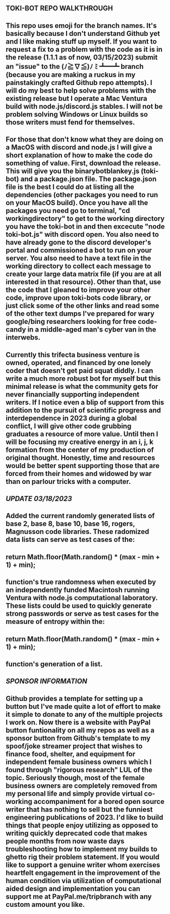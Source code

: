 TOKI-BOT REPO WALKTHROUGH
-------------------------
This repo uses emoji for the branch names. It's basically because I don't understand Github yet and I like making stuff
up myself. If you want to request a fix to a problem with the code as it is in the release (1.1.1 as of now, 03/15/2023)
submit an "issue" to the (ﾉ≧∇≦)ﾉ ﾐ ┻━┻ branch (because you are making a ruckus in my painstakingly crafted Github repo attempts).
I will do my best to help solve problems with the existing release but I operate a Mac Ventura build with node.js/discord.js stables.
I will not be problem solving Windows or Linux builds so those writers must fend for themselves.
-------------------------
For those that don't know what they are doing on a MacOS with discord and node.js I will give a short explanation of how to make the
code do something of value. First, download the release. This will give you the binarybotblankey.js (toki-bot) and a package.json file.
The package.json file is the best I could do at listing all the dependencies (other packages you need to run on your MacOS build). Once
you have all the packages you need go to terminal, "cd workingdirectory" to get to the working directory you have the toki-bot in
and then excecute "node toki-bot.js" with discord open. You also need to have already gone to the discord developer's portal and
commissioned a bot to run on your server. You also need to have a text file in the working directory to collect each message to 
create your large data matrix file (if you are at all interested in that resource). Other than that, use the code that I gleaned 
to improve your other code, improve upon toki-bots code library, or just click some of the other links and read some of the other
text dumps I've prepared for wary google/bing researchers looking for free code-candy in a middle-aged man's cyber van in the interwebs.
-------------------------
Currently this trifecta business venture is owned, operated, and financed by one lonely coder that doesn't get paid squat diddly.
I can write a much more robust bot for myself but this minimal release is what the community gets for never financially supporting
independent writers. If I notice even a blip of support from this addition to the pursuit of scientific progress and interdependence
in 2023 during a global conflict, I will give other code grubbing graduates a resource of more value. Until then I will be focusing my
creative energy in an i, j, k formation from the center of my production of original thought. Honestly, time and resources would be 
better spent supporting those that are forced from their homes and widowed by war than on parlour tricks with a computer.
-------------------------
*UPDATE 03/18/2023*
--------------------------
Added the current randomly generated lists of base 2, base 8, base 10, base 16, rogers, Magnusson code libraries. These radomized data lists can serve as test cases of the:
-------------------------
return Math.floor(Math.random() * (max - min + 1) + min);
-------------------------
function's true randomness when executed by an independently funded Macintosh running Ventura with node.js computational laboratory. These lists could be used to quickly generate strong passwords or serve as test cases for the measure of entropy within the:
-------------------------
return Math.floor(Math.random() * (max - min + 1) + min);
-------------------------
function's generation of a list.
-------------------------
*SPONSOR INFORMATION*
--------------------------
Github provides a template for setting up a button but I've made quite a lot of effort to make it simple to donate to any of the multiple projects I work on. Now there is a website with PayPal button funtionality on all my repos as well as a sponsor button from Github's template to my spoof/joke streamer project that wishes to finance food, shelter, and equipment for independent female business owners which I found through "rigorous research" LUL of the topic. Seriously though, most of the female business owners are completely removed from my personal life and simply provide virtual co-working accompaniment for a bored open source writer that has nothing to sell but the funniest engineering publications of 2023. I'd like to build things that people enjoy utilizing as opposed to writing quickly deprecated code that makes people months from now waste days troubleshooting how to implement my builds to ghetto rig their problem statement. If you would like to support a genuine writer whom exercises heartfelt engagement in the improvement of the human condition via utilization of computational aided design and implementation you can support me at PayPal.me/tripbranch with any custom amount you like.
-------------------------
